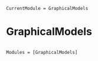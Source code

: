 ```@meta
CurrentModule = GraphicalModels
```

# GraphicalModels

```@index
```

```@autodocs
Modules = [GraphicalModels]
```
